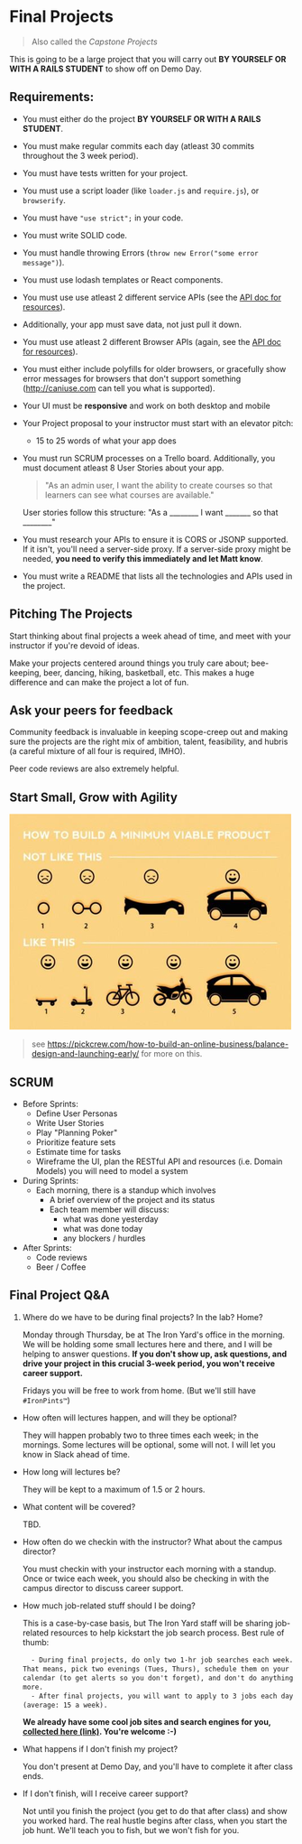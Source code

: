 # Final Projects

> Also called the *Capstone Projects*

This is going to be a large project that you will carry out **BY YOURSELF OR WITH A RAILS STUDENT** to show off on Demo Day.

## Requirements:

- You must either do the project **BY YOURSELF OR WITH A RAILS STUDENT**.
- You must make regular commits each day (atleast 30 commits throughout the 3 week period).
- You must have tests written for your project.
- You must use a script loader (like `loader.js` and `require.js`), or `browserify`.
- You must have `"use strict";` in your code.
- You must write SOLID code.
- You must handle throwing Errors (`throw new Error("some error message")`).
- You must use lodash templates or React components.
- You must use use atleast 2 different service APIs (see the [API doc for resources](./APIs.md)).
- Additionally, your app must save data, not just pull it down.
- You must use atleast 2 different Browser APIs (again, see the [API doc for resources](./APIs.md)).
- You must either include polyfills for older browsers, or gracefully show error messages for browsers that don't support something (http://caniuse.com can tell you what is supported).
- Your UI must be **responsive** and work on both desktop and mobile
- Your Project proposal to your instructor must start with an elevator pitch:
    - 15 to 25 words of what your app does
- You must run SCRUM processes on a Trello board. Additionally, you must document atleast 8 User Stories about your app.
    
    > "As an admin user, I want the ability to create courses so that learners can see what courses are available."
     
    User stories follow this structure: "As a ________ I want _______ so that ________"

- You must research your APIs to ensure it is CORS or JSONP supported. If it isn't, you'll need a server-side proxy. If a server-side proxy might be needed, **you need to verify this immediately and let Matt know**.
- You must write a README that lists all the technologies and APIs used in the project.

## Pitching The Projects

Start thinking about final projects a week ahead of time, and meet with your instructor if you're devoid of ideas. 

Make your projects centered around things you truly care about; bee-keeping, beer, dancing, hiking, basketball, etc. This makes a huge difference and can make the project a lot of fun.

## Ask your peers for feedback

Community feedback is invaluable in keeping scope-creep out and making sure the projects are the right mix of ambition, talent, feasibility, and hubris (a careful mixture of all four is required, IMHO).

Peer code reviews are also extremely helpful.

## Start Small, Grow with Agility

![](./mvp-howto.jpg)

> see https://pickcrew.com/how-to-build-an-online-business/balance-design-and-launching-early/ for more on this.

## SCRUM

- Before Sprints:
    + Define User Personas
    + Write User Stories
    + Play "Planning Poker"
    + Prioritize feature sets
    + Estimate time for tasks
    + Wireframe the UI, plan the RESTful API and resources (i.e. Domain Models) you will need to model a system
- During Sprints:
    - Each morning, there is a standup which involves
        + A brief overview of the project and its status
        + Each team member will discuss:        
            * what was done yesterday
            * what was done today
            * any blockers / hurdles 
- After Sprints:
    + Code reviews
    + Beer / Coffee

## Final Project Q&A

1. Where do we have to be during final projects? In the lab? Home?

    Monday through Thursday, be at The Iron Yard's office in the morning. We will be holding some small lectures here and there, and I will be helping to answer questions. **If you don't show up, ask questions, and drive your project in this crucial 3-week period, you won't receive career support.**

    Fridays you will be free to work from home. (But we'll still have `#IronPints™`)

- How often will lectures happen, and will they be optional?

    They will happen probably two to three times each week; in the mornings. Some lectures will be optional, some will not. I will let you know in Slack ahead of time.

- How long will lectures be?

    They will be kept to a maximum of 1.5 or 2 hours.

- What content will be covered?

    TBD.

- How often do we checkin with the instructor? What about the campus director?

    You must checkin with your instructor each morning with a standup. Once or twice each week, you should also be checking in with the campus director to discuss career support. 

- How much job-related stuff should I be doing?

    This is a case-by-case basis, but The Iron Yard staff will be sharing job-related resources to help kickstart the job search process. Best rule of thumb:

        - During final projects, do only two 1-hr job searches each week. That means, pick two evenings (Tues, Thurs), schedule them on your calendar (to get alerts so you don't forget), and don't do anything more.
        - After final projects, you will want to apply to 3 jobs each day (average: 15 a week).

    **We already have some cool job sites and search engines for you, [collected here (link)](./job-resources/job-resources.md). You're welcome :-)**

- What happens if I don't finish my project?

    You don't present at Demo Day, and you'll have to complete it after class ends.

- If I don't finish, will I receive career support?

    Not until you finish the project (you get to do that after class) and show you worked hard. The real hustle begins after class, when you start the job hunt. We'll teach you to fish, but we won't fish for you. 
